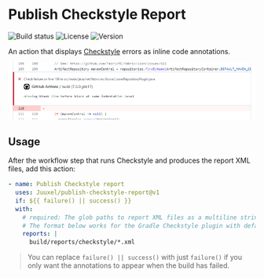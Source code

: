 # Publish Checkstyle Report

![Build status](https://img.shields.io/github/workflow/status/Juuxel/publish-checkstyle-report/build?style=flat-square)
![License](https://img.shields.io/github/license/Juuxel/publish-checkstyle-report?style=flat-square)
![Version](https://img.shields.io/github/v/tag/Juuxel/publish-checkstyle-report?style=flat-square)

An action that displays [Checkstyle](https://checkstyle.org/) errors as inline code annotations.

![Example error screenshot](example.png)

## Usage

After the workflow step that runs Checkstyle and produces the report XML files, add this action:

```yaml
- name: Publish Checkstyle report
  uses: Juuxel/publish-checkstyle-report@v1
  if: ${{ failure() || success() }}
  with:
    # required: The glob paths to report XML files as a multiline string
    # The format below works for the Gradle Checkstyle plugin with default configurations
    reports: |
      build/reports/checkstyle/*.xml
```

> You can replace `failure() || success()` with just `failure()` if you only want the annotations to appear
> when the build has failed.
